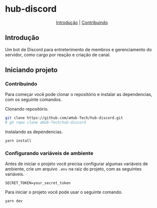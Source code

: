 # hub-discord

<p align="center">
  <a href="#introdução">Introdução</a> |
  <a href="#contribuindo">Contribuindo</a>
</p>

## Introdução
Um bot de Discord para entreterimento de membros e gerenciamento do servidor, como cargo por reação e criação de canal.

## Iniciando projeto

### Contribuindo
Para começar você pode clonar o repositório e instalar as dependencias, com os seguinte comandos.

Clonando repositório.
```bash
git clone https://github.com/aHub-Tech/hub-discord.git
# gh repo clone aHub-Tech/hub-discord
```

Instalando as dependencias.
```bash
yarn install
```

### Configurando variáveis de ambiente
Antes de iniciar o projeto você precisa configurar algumas variáveis de ambiente, crie um arquivo `.env` na raiz do projeto, com as seguintes variáveis.
```env
SECRET_TOKEN=your_secret_token
```

Para iniciar o projeto você pode usar o seguinte comando.
```bash
yarn dev
```
